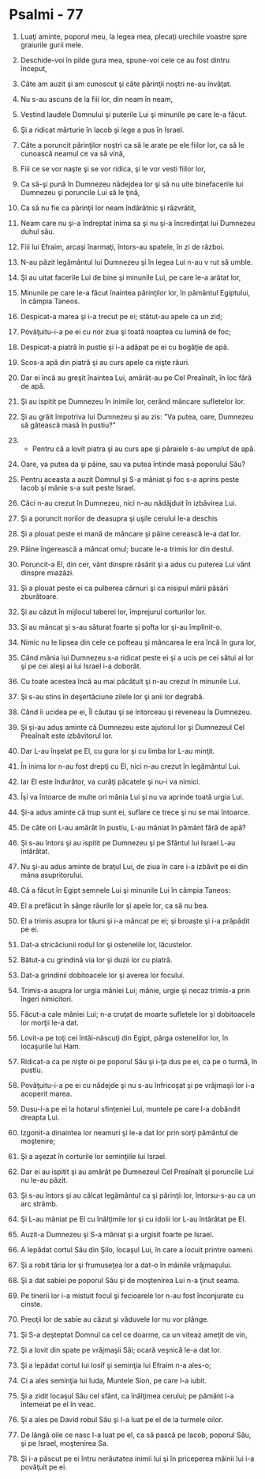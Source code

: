 # Psalmi - 77

1. Luaţi aminte, poporul meu, la legea mea, plecaţi urechile voastre spre graiurile gurii mele. 

2. Deschide-voi în pilde gura mea, spune-voi cele ce au fost dintru început, 

3. Câte am auzit şi am cunoscut şi câte părinţii noştri ne-au învăţat. 

4. Nu s-au ascuns de la fiii lor, din neam în neam, 

5. Vestind laudele Domnului şi puterile Lui şi minunile pe care le-a făcut. 

6. Şi a ridicat mărturie în Iacob şi lege a pus în Israel. 

7. Câte a poruncit părinţilor noştri ca să le arate pe ele fiilor lor, ca să le cunoască neamul ce va să vină, 

8. Fiii ce se vor naşte şi se vor ridica, şi le vor vesti fiilor lor, 

9. Ca să-şi pună în Dumnezeu nădejdea lor şi să nu uite binefacerile lui Dumnezeu şi poruncile Lui să le ţină, 

10. Ca să nu fie ca părinţii lor neam îndărătnic şi răzvrătit, 

11. Neam care nu şi-a îndreptat inima sa şi nu şi-a încredinţat lui Dumnezeu duhul său. 

12. Fiii lui Efraim, arcaşi înarmaţi, întors-au spatele, în zi de război. 

13. N-au păzit legământul lui Dumnezeu şi în legea Lui n-au v rut să umble. 

14. Şi au uitat facerile Lui de bine şi minunile Lui, pe care le-a arătat lor, 

15. Minunile pe care le-a făcut înaintea părinţilor lor, în pământul Egiptului, în câmpia Taneos. 

16. Despicat-a marea şi i-a trecut pe ei; stătut-au apele ca un zid; 

17. Povăţuitu-i-a pe ei cu nor ziua şi toată noaptea cu lumină de foc; 

18. Despicat-a piatră în pustie şi i-a adăpat pe ei cu bogăţie de apă. 

19. Scos-a apă din piatră şi au curs apele ca nişte râuri. 

20. Dar ei încă au greşit înaintea Lui, amărât-au pe Cel Preaînalt, în loc fără de apă. 

21. Şi au ispitit pe Dumnezeu în inimile lor, cerând mâncare sufletelor lor. 

22. Şi au grăit împotriva lui Dumnezeu şi au zis: "Va putea, oare, Dumnezeu să gătească masă în pustiu?" 

23. - Pentru că a lovit piatra şi au curs ape şi pâraiele s-au umplut de apă. 

24. Oare, va putea da şi pâine, sau va putea întinde masă poporului Său?

25. Pentru aceasta a auzit Domnul şi S-a mâniat şi foc s-a aprins peste Iacob şi mânie s-a suit peste Israel. 

26. Căci n-au crezut în Dumnezeu, nici n-au nădăjduit în izbăvirea Lui. 

27. Şi a poruncit norilor de deasupra şi uşile cerului le-a deschis 

28. Şi a plouat peste ei mană de mâncare şi pâine cerească le-a dat lor. 

29. Pâine îngerească a mâncat omul; bucate le-a trimis lor din destul. 

30. Poruncit-a El, din cer, vânt dinspre răsărit şi a adus cu puterea Lui vânt dinspre miazăzi. 

31. Şi a plouat peste ei ca pulberea cărnuri şi ca nisipul mării păsări zburătoare. 

32. Şi au căzut în mijlocul taberei lor, împrejurul corturilor lor. 

33. Şi au mâncat şi s-au săturat foarte şi pofta lor şi-au împlinit-o. 

34. Nimic nu le lipsea din cele ce pofteau şi mâncarea le era încă în gura lor, 

35. Când mânia lui Dumnezeu s-a ridicat peste ei şi a ucis pe cei sătui ai lor şi pe cei aleşi ai lui Israel i-a doborât. 

36. Cu toate acestea încă au mai păcătuit şi n-au crezut în minunile Lui. 

37. Şi s-au stins în deşertăciune zilele lor şi anii lor degrabă. 

38. Când îi ucidea pe ei, Îl căutau şi se întorceau şi reveneau la Dumnezeu. 

39. Şi şi-au adus aminte că Dumnezeu este ajutorul lor şi Dumnezeul Cel Preaînalt este izbăvitorul lor. 

40. Dar L-au înşelat pe El, cu gura lor şi cu limba lor L-au minţit. 

41. În inima lor n-au fost drepţi cu El, nici n-au crezut în legământul Lui. 

42. Iar El este îndurător, va curăţi păcatele şi nu-i va nimici. 

43. Îşi va întoarce de multe ori mânia Lui şi nu va aprinde toată urgia Lui. 

44. Şi-a adus aminte că trup sunt ei, suflare ce trece şi nu se mai întoarce. 

45. De câte ori L-au amărât în pustiu, L-au mâniat în pământ fără de apă? 

46. Şi s-au întors şi au ispitit pe Dumnezeu şi pe Sfântul lui Israel L-au întărâtat. 

47. Nu şi-au adus aminte de braţul Lui, de ziua în care i-a izbăvit pe ei din mâna asupritorului. 

48. Că a făcut în Egipt semnele Lui şi minunile Lui în câmpia Taneos: 

49. El a prefăcut în sânge râurile lor şi apele lor, ca să nu bea. 

50. El a trimis asupra lor tăuni şi i-a mâncat pe ei; şi broaşte şi i-a prăpădit pe ei. 

51. Dat-a stricăciunii rodul lor şi ostenelile lor, lăcustelor. 

52. Bătut-a cu grindină via lor şi duzii lor cu piatră. 

53. Dat-a grindinii dobitoacele lor şi averea lor focului. 

54. Trimis-a asupra lor urgia mâniei Lui; mânie, urgie şi necaz trimis-a prin îngeri nimicitori. 

55. Făcut-a cale mâniei Lui; n-a cruţat de moarte sufletele lor şi dobitoacele lor morţii le-a dat. 

56. Lovit-a pe toţi cei întâi-născuţi din Egipt, pârga ostenelilor lor, în locaşurile lui Ham. 

57. Ridicat-a ca pe nişte oi pe poporul Său şi i-ţa dus pe ei, ca pe o turmă, în pustiu. 

58. Povăţuitu-i-a pe ei cu nădejde şi nu s-au înfricoşat şi pe vrăjmaşii lor i-a acoperit marea. 

59. Dusu-i-a pe ei la hotarul sfinţeniei Lui, muntele pe care l-a dobândit dreapta Lui. 

60. Izgonit-a dinaintea lor neamuri şi le-a dat lor prin sorţi pământul de moştenire; 

61. Şi a aşezat în corturile lor seminţiile lui Israel. 

62. Dar ei au ispitit şi au amărât pe Dumnezeul Cel Preaînalt şi poruncile Lui nu le-au păzit. 

63. Şi s-au întors şi au călcat legământul ca şi părinţii lor, întorsu-s-au ca un arc strâmb. 

64. Şi L-au mâniat pe El cu înălţimile lor şi cu idolii lor L-au întărâtat pe El. 

65. Auzit-a Dumnezeu şi S-a mâniat şi a urgisit foarte pe Israel. 

66. A lepădat cortul Său din Şilo, locaşul Lui, în care a locuit printre oameni. 

67. Şi a robit tăria lor şi frumuseţea lor a dat-o în mâinile vrăjmaşului. 

68. Şi a dat sabiei pe poporul Său şi de moştenirea Lui n-a ţinut seama. 

69. Pe tinerii lor i-a mistuit focul şi fecioarele lor n-au fost înconjurate cu cinste. 

70. Preoţii lor de sabie au căzut şi văduvele lor nu vor plânge. 

71. Şi S-a deşteptat Domnul ca cel ce doarme, ca un viteaz ameţit de vin, 

72. Şi a lovit din spate pe vrăjmaşii Săi; ocară veşnică le-a dat lor. 

73. Şi a lepădat cortul lui Iosif şi seminţia lui Efraim n-a ales-o; 

74. Ci a ales seminţia lui Iuda, Muntele Sion, pe care l-a iubit. 

75. Şi a zidit locaşul Său cel sfânt, ca înălţimea cerului; pe pământ l-a întemeiat pe el în veac. 

76. Şi a ales pe David robul Său şi l-a luat pe el de la turmele oilor. 

77. De lângă oile ce nasc l-a luat pe el, ca să pască pe Iacob, poporul Său, şi pe Israel, moştenirea Sa. 

78. Şi i-a păscut pe ei întru nerăutatea inimii lui şi în priceperea mâinii lui i-a povăţuit pe ei. 

